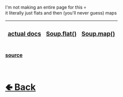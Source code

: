 I'm not making an entire page for this 💀 <br>
it literally just flats and then (you'll never guess) maps

| <h3>[actual docs](https://developer.mozilla.org/en-US/docs/Web/JavaScript/Reference/Global_Objects/Array/flatMap)</h3> | <h3>[Soup.flat()](https://github.com/shysolocup/stews/wiki/Soup.flat())</h3> | <h3>[Soup.map()](https://github.com/shysolocup/stews/wiki/Soup.map())</h3> |
| - | - | - |

### [source](https://github.com/shysolocup/stews/blob/main/src/Soup/functions/flatMap.js)

<br> <h1> [🢀 Back](https://github.com/shysolocup/stews/wiki/Soup-methods) </h1>